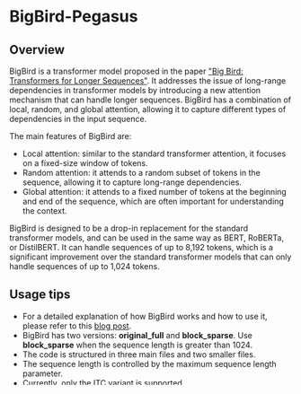 <!--
Copyright 2021 The HuggingFace Team. All rights reserved.

Licensed under the Apache License, Version 2.0 (the "License"); you may not use this file except in compliance with
the License. You may obtain a copy of the License at

http://www.apache.org/licenses/LICENSE-2.0

Unless required by applicable law or agreed to in writing, software distributed under the License is distributed on
an "AS IS" BASIS, WITHOUT WARRANTIES OR CONDITIONS OF ANY KIND, either express or implied. See the License for the
specific language governing permissions and limitations under the License.

â ï¸ Note that this file is in Markdown but contain specific syntax for our doc-builder (similar to MDX) that may not be
rendered properly in your Markdown viewer.
-->

# BigBird-Pegasus

## Overview

BigBird is a transformer model proposed in the paper ["Big Bird: Transformers for Longer Sequences"](https://arxiv.org/abs/2007.14062). It addresses the issue of long-range dependencies in transformer models by introducing a new attention mechanism that can handle longer sequences. BigBird has a combination of local, random, and global attention, allowing it to capture different types of dependencies in the input sequence.

The main features of BigBird are:

- Local attention: similar to the standard transformer attention, it focuses on a fixed-size window of tokens.
- Random attention: it attends to a random subset of tokens in the sequence, allowing it to capture long-range dependencies.
- Global attention: it attends to a fixed number of tokens at the beginning and end of the sequence, which are often important for understanding the context.

BigBird is designed to be a drop-in replacement for the standard transformer models, and can be used in the same way as BERT, RoBERTa, or DistilBERT. It can handle sequences of up to 8,192 tokens, which is a significant improvement over the standard transformer models that can only handle sequences of up to 1,024 tokens.

## Usage tips

- For a detailed explanation of how BigBird works and how to use it, please refer to this [blog post](https://huggingface.co/blog/big-bird).
- BigBird has two versions: **original\_full** and **block\_sparse**. Use **block\_sparse** when the sequence length is greater than 1024.
- The code is structured in three main files and two smaller files.
- The sequence length is controlled by the maximum sequence length parameter.
- Currently, only the ITC variant is supported.
- By default, **num\_random\_blocks = 0**.
- BigBirdPegasus uses [PegasusTokenizer](https://github.com/huggingface/transformers/blob/main/src/transformers/models/pegasus/tokenization_pegasus.py) for tokenization.
- BigBird is a relative positional encoding model, so it's recommended to input the data from right to left.

The code for BigBird is available [here](https://github.com/google-research/bigbird).

## Tasks

- [Sequence Classification](../tasks/sequence_classification)
- [Question Answering](../tasks/question_answering)
- [Language Modeling](../tasks/language_modeling)
- [Translation](../tasks/translation)
- [Summarization](../tasks/summarization)

## BigBirdPegasusConfig

[[autodoc]] BigBirdPegasusConfig
    - all

## BigBirdPegasusModel

[[autodoc]] BigBirdPegasusModel
    - forward

#,# BigBirdPegasusForConditionalGeneration

[[autodoc]] BigBirdPegasusForConditionalGeneration
    - forward

## BigBirdPegasusForSequenceClassification

[[autodoc]] BigBirdPegasusForSequenceClassification
    - forward

## BigBirdPegasusForQuestionAnswering

[[autodoc]] BigBirdPegasusForQuestionAnswering
    - forward

## BigBirdPegasusForCausalLM

[[autodoc]] BigBirdPegasusForCausalLM
    - forward
